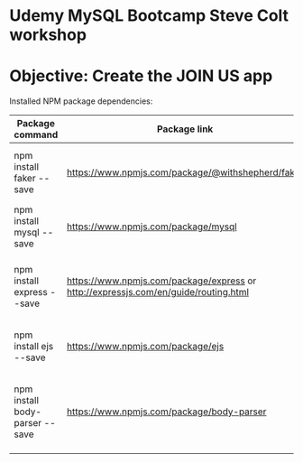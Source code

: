 # Udemy MySQL Bootcamp Steve Colt workshop

# Objective: Create the JOIN US app

Installed NPM package dependencies:

| Package command                | Package link                                                                        | Description                                                               |
| ------------------------------ | ----------------------------------------------------------------------------------- | ------------------------------------------------------------------------- |
| npm install faker --save       | https://www.npmjs.com/package/@withshepherd/faker                                   | Create gizillion instance of fake data for a mysql database               |
| npm install mysql --save       | https://www.npmjs.com/package/mysql                                                 | A node package that bridges mySQL and NodeJS                              |
| npm install express --save     | https://www.npmjs.com/package/express or http://expressjs.com/en/guide/routing.html | Fast, unopinionated, minimalist web developmenent framework for Node.js   |
| npm install ejs --save         | https://www.npmjs.com/package/ejs                                                   | Embed JS variables inside express HTML code                               |
| npm install body-parser --save | https://www.npmjs.com/package/body-parser                                           | Node.js body parsing middleware (using express native middleware instead) |
